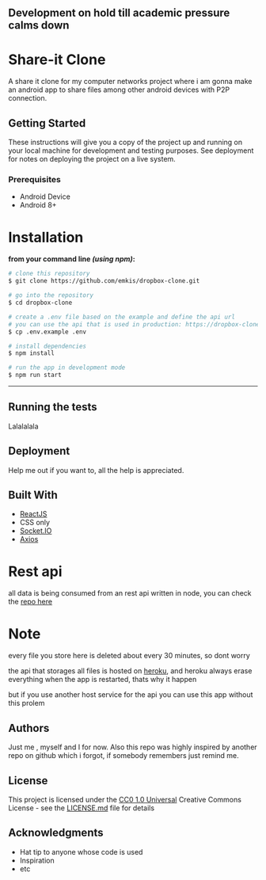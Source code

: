 ## Development on hold till academic pressure calms down

# Share-it Clone

A share it clone for my computer networks project where i am gonna make an android app to share files among other android devices with P2P connection.

## Getting Started

These instructions will give you a copy of the project up and running on
your local machine for development and testing purposes. See deployment
for notes on deploying the project on a live system.

### Prerequisites

- Android Device
- Android 8+


# Installation

**from your command line *(using npm)*:**

```bash
# clone this repository
$ git clone https://github.com/emkis/dropbox-clone.git

# go into the repository
$ cd dropbox-clone

# create a .env file based on the example and define the api url
# you can use the api that is used in production: https://dropbox-clone-back.herokuapp.com
$ cp .env.example .env

# install dependencies
$ npm install

# run the app in development mode
$ npm run start
```

---

## Running the tests

Lalalalala

## Deployment

Help me out if you want to, all the help is appreciated.

## Built With

- [ReactJS](https://github.com/facebook/react/)
- CSS only
- [Socket.IO](https://github.com/socketio/socket.io-client)
- [Axios](https://github.com/axios/axios)

# Rest api
all data is being consumed from an rest api written in node, you can check the [repo here](https://github.com/emkis/dropbox-clone-api)

# Note
every file you store here is deleted about every 30 minutes, so dont worry 

the api that storages all files is hosted on [heroku](https://www.heroku.com/), and heroku always erase everything when the app is restarted, thats why it happen

but if you use another host service for the api you can use this app without this prolem


## Authors

Just me , myself and I for now.
Also this repo was highly inspired by another repo on github which i forgot, if somebody remembers just remind me.

## License

This project is licensed under the [CC0 1.0 Universal](LICENSE.md)
Creative Commons License - see the [LICENSE.md](LICENSE.md) file for
details

## Acknowledgments

- Hat tip to anyone whose code is used
- Inspiration
- etc
